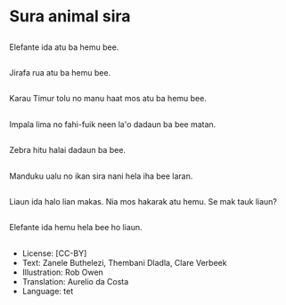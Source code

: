 # Sura animal sira

##
Elefante ida atu ba hemu bee.

##
Jirafa rua atu ba hemu bee.

##
Karau Timur tolu no manu haat mos atu ba hemu bee.

##
Impala lima no fahi-fuik neen la'o dadaun ba bee matan.

##
Zebra hitu halai dadaun ba bee.

##
Manduku ualu no ikan sira nani hela iha bee laran.

##
Liaun ida halo lian makas. Nia mos hakarak atu hemu. Se mak tauk liaun?

##
Elefante ida hemu hela bee ho liaun.

##
* License: [CC-BY]
* Text: Zanele Buthelezi, Thembani Dladla, Clare Verbeek
* Illustration: Rob Owen
* Translation: Aurelio da Costa
* Language: tet
